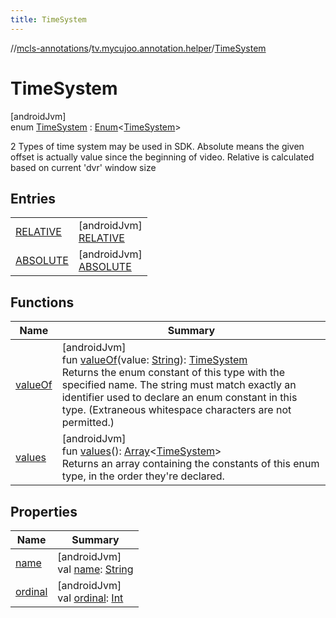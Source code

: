 ```yaml
---
title: TimeSystem
---
```

//[mcls-annotations](../../../index.html)/[tv.mycujoo.annotation.helper](../index.html)/[TimeSystem](index.html)



# TimeSystem



[androidJvm]\
enum [TimeSystem](index.html) : [Enum](https://kotlinlang.org/api/latest/jvm/stdlib/kotlin/-enum/index.html)&lt;[TimeSystem](index.html)&gt; 

2 Types of time system may be used in SDK. Absolute means the given offset is actually value since the beginning of video. Relative is calculated based on current 'dvr' window size



## Entries


| | |
|---|---|
| [RELATIVE](-r-e-l-a-t-i-v-e/index.html) | [androidJvm]<br>[RELATIVE](-r-e-l-a-t-i-v-e/index.html) |
| [ABSOLUTE](-a-b-s-o-l-u-t-e/index.html) | [androidJvm]<br>[ABSOLUTE](-a-b-s-o-l-u-t-e/index.html) |


## Functions


| Name | Summary |
|---|---|
| [valueOf](value-of.html) | [androidJvm]<br>fun [valueOf](value-of.html)(value: [String](https://kotlinlang.org/api/latest/jvm/stdlib/kotlin/-string/index.html)): [TimeSystem](index.html)<br>Returns the enum constant of this type with the specified name. The string must match exactly an identifier used to declare an enum constant in this type. (Extraneous whitespace characters are not permitted.) |
| [values](values.html) | [androidJvm]<br>fun [values](values.html)(): [Array](https://kotlinlang.org/api/latest/jvm/stdlib/kotlin/-array/index.html)&lt;[TimeSystem](index.html)&gt;<br>Returns an array containing the constants of this enum type, in the order they're declared. |


## Properties


| Name | Summary |
|---|---|
| [name](-a-b-s-o-l-u-t-e/index.html#-372974862%2FProperties%2F378504164) | [androidJvm]<br>val [name](-a-b-s-o-l-u-t-e/index.html#-372974862%2FProperties%2F378504164): [String](https://kotlinlang.org/api/latest/jvm/stdlib/kotlin/-string/index.html) |
| [ordinal](-a-b-s-o-l-u-t-e/index.html#-739389684%2FProperties%2F378504164) | [androidJvm]<br>val [ordinal](-a-b-s-o-l-u-t-e/index.html#-739389684%2FProperties%2F378504164): [Int](https://kotlinlang.org/api/latest/jvm/stdlib/kotlin/-int/index.html) |


